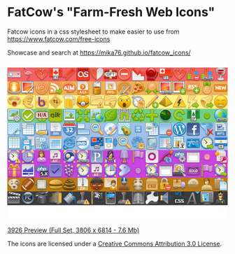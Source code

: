 # FatCow's "Farm-Fresh Web Icons"

Fatcow icons in a css stylesheet to make easier to use from https://www.fatcow.com/free-icons

Showcase and search at https://mika76.github.io/fatcow_icons/


![](animated-fatcow-icons.gif)

[3926 Preview (Full Set, 3806 x 6814 - 7.6 Mb)](https://www.fatcow.com/images/fatcow-icons/fatcow-3926.png)

The icons are licensed under a [ Creative Commons Attribution 3.0 License](https://creativecommons.org/licenses/by/3.0/us/).